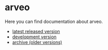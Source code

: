 
# arveo

Here you can find documentation about arveo.

 * [latest released version](latest)
 * [development version](development)
 * [archive (older versions)](archive.html)
